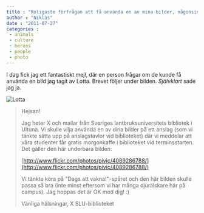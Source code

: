 ```yaml
---
title : "Roligaste förfrågan att få använda en av mina bilder, någonsin"
author : "Niklas"
date : "2011-07-27"
categories : 
 - animals
 - culture
 - heroes
 - people
 - photo
---
```


I dag fick jag ett fantastiskt mejl, där en person frågar om de kunde få använda en bild jag tagit av Lotta. Brevet följer under bilden. _Självklart_ sade jag ja.

![Lotta](http://farm3.static.flickr.com/2677/4089286788_faaa817f75.jpg)

> Hejsan!
> 
> Jag heter X och mailar från Sveriges lantbruksuniversitets bibliotek i Ultuna. Vi skulle vilja använda en av dina bilder på ett anslag (som vi tänkte sätta upp på anslagstavlor vid biblioteket) där vi meddelar att våra studenter får gratis morgonkaffe i biblioteket vid terminsstarten. Det gäller den här underbara bilden:
> 
> [http://www.flickr.com/photos/pivic/4089286788/](http://www.flickr.com/photos/pivic/4089286788/)
> 
> Vi tänkte köra på "Dags att vakna!"-spåret och den här bilden skulle passa så bra (inte minst eftersom vi har många djurälskare här på campus). Jag hoppas det är OK med dig! :)
> 
> Vänliga hälsningar, X SLU-biblioteket
